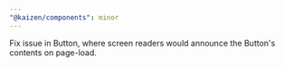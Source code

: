 ```yaml
---
"@kaizen/components": minor
---
```


Fix issue in Button, where screen readers would announce the Button's contents on page-load.
